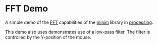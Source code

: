 FFT Demo
========

A simple demo of the [FFT] capabilities of the [minim] library in [processing].

This demo also uses demonstrates use of a low-pass filter. The filter is controlled by the Y-position of the mouse.

[FFT]:http://en.wikipedia.org/wiki/Fast_Fourier_transform
[minim]:http://code.compartmental.net/minim/
[processing]:http://processing.org